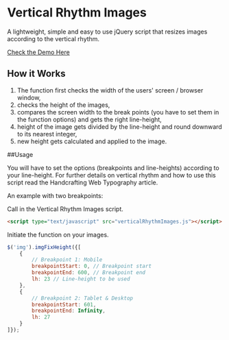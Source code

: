 # Vertical Rhythm Images
A lightweight, simple and easy to use jQuery script that resizes images according to the vertical rhythm.

[Check the Demo Here]()

## How it Works
1. The function first checks the width of the users' screen / browser window,
2. checks the height of the images,
3. compares the screen width to the break points (you have to set them in the function options) and gets the right line-height,
4. height of the image gets divided by the line-height and round downward to its nearest integer,
5. new height gets calculated and applied to the image.

##Usage

You will have to set the options (breakpoints and line-heights) according to your line-height. For further details on vertical rhythm and how to use this script read the Handcrafting Web Typography article.

An example with two breakpoints:

Call in the Vertical Rhythm Images script.
```HTML
<script type="text/javascript" src="verticalRhythmImages.js"></script>
```
Initiate the function on your images.
```JavaScript
$('img').imgFixHeight({[
	{
	  	// Breakpoint 1: Mobile
		breakpointStart: 0, // Breakpoint start
		breakpointEnd: 600, // Breakpoint end
		lh: 23 // Line-height to be used 
	},
	{
	  	// Breakpoint 2: Tablet & Desktop
		breakpointStart: 601,
		breakpointEnd: Infinity,
		lh: 27
	}
]});
```
